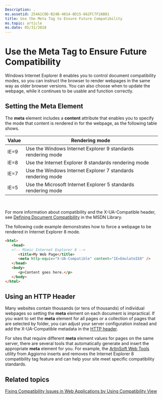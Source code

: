 ```yaml
---
Description: .
ms.assetid: 254A1C0D-B24B-4014-8D15-662FC7F2AB81
title: Use the Meta Tag to Ensure Future Compatibility
ms.topic: article
ms.date: 05/31/2018
---
```


# Use the Meta Tag to Ensure Future Compatibility

Windows Internet Explorer 8 enables you to control document compatibility modes, so you can instruct the browser to render webpages in the same way as older browser versions. You can also choose when to update the webpage, while it continues to be usable and function correctly.

## Setting the Meta Element

The **meta** element includes a **content** attribute that enables you to specify the mode that content is rendered in for the webpage, as the following table shows.



| Value | Rendering mode                                                 |
|-------|----------------------------------------------------------------|
| IE=9  | Use the Windows Internet Explorer 9 standards rendering mode   |
| IE=8  | Use the Internet Explorer 8 standards rendering mode           |
| IE=7  | Use the Windows Internet Explorer 7 standards rendering mode   |
| IE=5  | Use the Microsoft Internet Explorer 5 standards rendering mode |



 

For more information about compatibility and the X-UA-Compatible header, see [Defining Document Compatibility](/previous-versions/windows/internet-explorer/ie-developer/compatibility/cc288325(v=vs.85)) in the MSDN Library.

The following code example demonstrates how to force a webpage to be rendered in Internet Explorer 8 mode.


```HTML
<html>
   <head>
   <!-- Mimic Internet Explorer 8 -->
      <title>My Web Page</title>
      <meta http-equiv="X-UA-Compatible" content="IE=EmulateIE8" />
   </head>
   <body>
      <p>Content goes here.</p>
   </body>
</html>
```



## Using an HTTP Header

Many websites contain thousands (or tens of thousands) of individual webpages so setting the **meta** element on each document is impractical. If you want to set the **meta** element for all pages or a collection of pages that are selected by folder, you can adjust your server configuration instead and add the X-UA-Compatible metadata in the [HTTP header](/previous-versions/cc817572(v=msdn.10)).

For sites that require different **meta** element values for pages on the same server, there are several tools that automatically generate and insert the appropriate **meta** element for you. For example, the [ArtinSoft Web Tools](https://www.mobilize.net/what-is-aggiorno-ie8-compatibility-tagging.aspx) utility from Aggiorno inserts and removes the Internet Explorer 8 compatibility tag feature and can help your site meet specific compatibility standards.

## Related topics

<dl> <dt>

[Fixing Compatibility Issues in Web Applications by Using Compatibility View](remediating-web-applications-with-compatibility-view.md)
</dt> </dl>

 

 